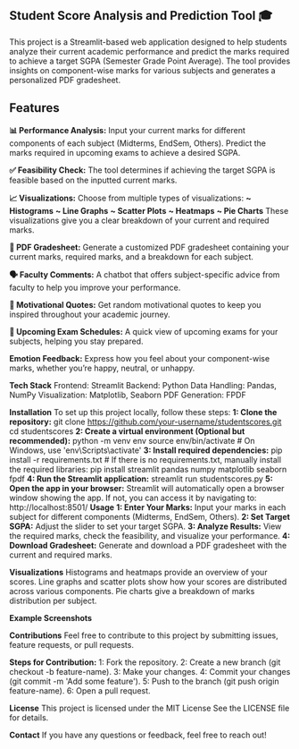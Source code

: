 ## Student Score Analysis and Prediction Tool 🎓
This project is a Streamlit-based web application designed to help students analyze their current academic performance and predict the marks required to achieve a target SGPA (Semester Grade Point Average). The tool provides insights on component-wise marks for various subjects and generates a personalized PDF gradesheet.

## Features
**📊 Performance Analysis:**
        Input your current marks for different components of each subject (Midterms, EndSem, Others).
        Predict the marks required in upcoming exams to achieve a desired SGPA.
        
**✅ Feasibility Check:**
        The tool determines if achieving the target SGPA is feasible based on the inputted current marks.
        
**📈 Visualizations:**
        Choose from multiple types of visualizations:
            **~ Histograms**
            **~ Line Graphs**
            **~ Scatter Plots**
            **~ Heatmaps**
            **~ Pie Charts**
        These visualizations give you a clear breakdown of your current and required marks.

**📝 PDF Gradesheet:**
        Generate a customized PDF gradesheet containing your current marks, required marks, and a breakdown for each subject.
        
**🗣 Faculty Comments:**
        A chatbot that offers subject-specific advice from faculty to help you improve your performance.

**💪 Motivational Quotes:**
       Get random motivational quotes to keep you inspired throughout your academic journey.

**📅 Upcoming Exam Schedules:**
       A quick view of upcoming exams for your subjects, helping you stay prepared.

**Emotion Feedback:**
       Express how you feel about your component-wise marks, whether you’re happy, neutral, or unhappy.

**Tech Stack**
      Frontend: Streamlit
      Backend: Python
      Data Handling: Pandas, NumPy
      Visualization: Matplotlib, Seaborn
      PDF Generation: FPDF

**Installation**
To set up this project locally, follow these steps:
**1: Clone the repository:** 
      git clone https://github.com/your-username/studentscores.git
      cd studentscores
 **2: Create a virtual environment (Optional but recommended):**
      python -m venv env
      source env/bin/activate # On Windows, use 'env\Scripts\activate'
**3: Install required dependencies:**
      pip install -r requirements.txt
      # If there is no requirements.txt, manually install the required libraries: pip install streamlit pandas numpy matplotlib seaborn fpdf
**4: Run the Streamlit application:**
      streamlit run studentscores.py
**5: Open the app in your browser:** 
      Streamlit will automatically open a browser window showing the app. If not, you can access it by navigating to:
      http://localhost:8501/
**Usage**
**1: Enter Your Marks:** Input your marks in each subject for different components (Midterms, EndSem, Others).
**2: Set Target SGPA:** Adjust the slider to set your target SGPA.
**3: Analyze Results:** View the required marks, check the feasibility, and visualize your performance.
**4: Download Gradesheet:** Generate and download a PDF gradesheet with the current and required marks.

**Visualizations**
Histograms and heatmaps provide an overview of your scores.
Line graphs and scatter plots show how your scores are distributed across various components.
Pie charts give a breakdown of marks distribution per subject.

**Example Screenshots**

**Contributions**
Feel free to contribute to this project by submitting issues, feature requests, or pull requests.

**Steps for Contribution:**
1: Fork the repository.
2: Create a new branch (git checkout -b feature-name).
3: Make your changes.
4: Commit your changes (git commit -m 'Add some feature').
5: Push to the branch (git push origin feature-name).
6: Open a pull request.

**License**
This project is licensed under the MIT License 
See the LICENSE file for details.

**Contact**
If you have any questions or feedback, feel free to reach out!

